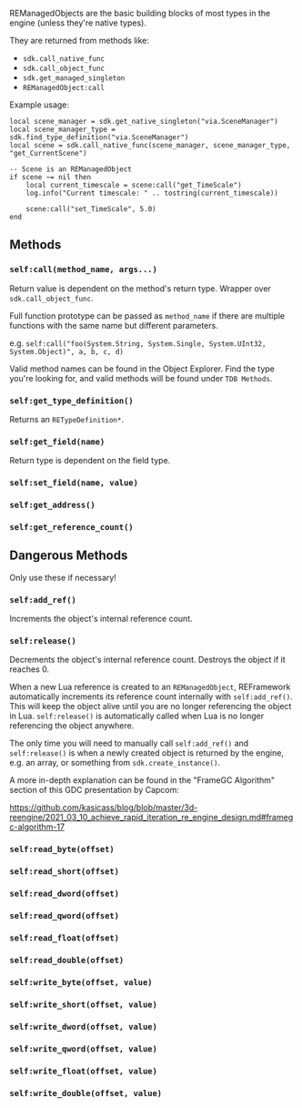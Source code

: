 REManagedObjects are the basic building blocks of most types in the engine (unless they're native types).

They are returned from methods like:
* `sdk.call_native_func`
* `sdk.call_object_func`
* `sdk.get_managed_singleton`
* `REManagedObject:call`

Example usage:
```
local scene_manager = sdk.get_native_singleton("via.SceneManager")
local scene_manager_type = sdk.find_type_definition("via.SceneManager")
local scene = sdk.call_native_func(scene_manager, scene_manager_type, "get_CurrentScene")

-- Scene is an REManagedObject
if scene ~= nil then
    local current_timescale = scene:call("get_TimeScale")
    log.info("Current timescale: " .. tostring(current_timescale))

    scene:call("set_TimeScale", 5.0)
end
```

## Methods
### `self:call(method_name, args...)`
Return value is dependent on the method's return type. Wrapper over `sdk.call_object_func`.

Full function prototype can be passed as `method_name` if there are multiple functions with the same name but different parameters.

e.g. `self:call("foo(System.String, System.Single, System.UInt32, System.Object)", a, b, c, d)`

Valid method names can be found in the Object Explorer. Find the type you're looking for, and valid methods will be found under `TDB Methods`.
### `self:get_type_definition()`
Returns an `RETypeDefinition*`.
### `self:get_field(name)`
Return type is dependent on the field type.
### `self:set_field(name, value)`
### `self:get_address()`
### `self:get_reference_count()`

## Dangerous Methods
Only use these if necessary!

### `self:add_ref()`
Increments the object's internal reference count.
### `self:release()`
Decrements the object's internal reference count. Destroys the object if it reaches 0.

When a new Lua reference is created to an `REManagedObject`, REFramework automatically increments its reference count internally with `self:add_ref()`. This will keep the object alive until you are no longer referencing the object in Lua. `self:release()` is automatically called when Lua is no longer referencing the object anywhere.

The only time you will need to manually call `self:add_ref()` and `self:release()` is when a newly created object is returned by the engine, e.g. an array, or something from `sdk.create_instance()`.

A more in-depth explanation can be found in the "FrameGC Algorithm" section of this GDC presentation by Capcom:

https://github.com/kasicass/blog/blob/master/3d-reengine/2021_03_10_achieve_rapid_iteration_re_engine_design.md#framegc-algorithm-17

### `self:read_byte(offset)`
### `self:read_short(offset)`
### `self:read_dword(offset)`
### `self:read_qword(offset)`
### `self:read_float(offset)`
### `self:read_double(offset)`
### `self:write_byte(offset, value)`
### `self:write_short(offset, value)`
### `self:write_dword(offset, value)`
### `self:write_qword(offset, value)`
### `self:write_float(offset, value)`
### `self:write_double(offset, value)`
